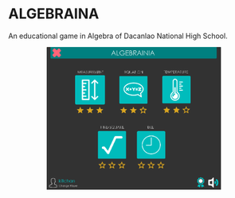 # ALGEBRAINA

An educational game in Algebra of Dacanlao National High School.

<div align="center">
  <img src="home.png" width="350"/>
</div>
